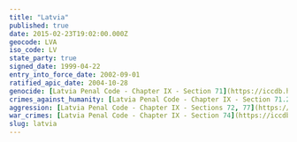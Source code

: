 ```yaml
---
title: "Latvia"
published: true
date: 2015-02-23T19:02:00.000Z
geocode: LVA
iso_code: LV
state_party: true
signed_date: 1999-04-22
entry_into_force_date: 2002-09-01
ratified_apic_date: 2004-10-28
genocide: [Latvia Penal Code - Chapter IX - Section 71](https://iccdb.hrlc.net/data/doc/452/keyword/46/)
crimes_against_humanity: [Latvia Penal Code - Chapter IX - Section 71.2](https://iccdb.hrlc.net/data/doc/452/keyword/13/)
aggression: [Latvia Penal Code - Chapter IX - Sections 72, 77](https://iccdb.hrlc.net/data/doc/452/keyword/1/)
war_crimes: [Latvia Penal Code - Chapter IX - Section 74](https://iccdb.hrlc.net/data/doc/452/keyword/145/)
slug: latvia
---
```

